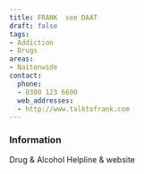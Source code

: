 ```yaml
---
title: FRANK  see DAAT
draft: false
tags:
- Addiction
- Drugs
areas:
- Naitonwide
contact:
  phone:
  - 0300 123 6600
  web_addresses:
  - http://www.talktofrank.com
---
```


### Information
Drug & Alcohol Helpline & website

